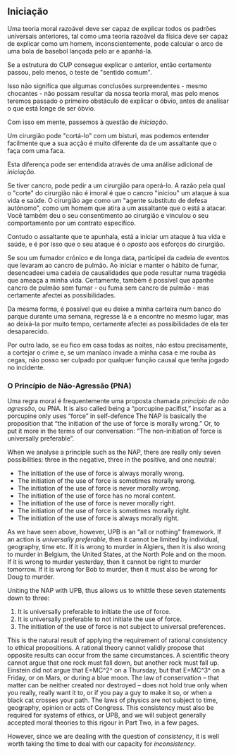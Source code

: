 ## Iniciação

Uma teoria moral razoável deve ser capaz de explicar todos os padrões universais anteriores, tal como uma teoria razoável da física deve ser capaz de explicar como um homem, inconscientemente, pode calcular o arco de uma bola de basebol lançada pelo ar e apanhá-la.

Se a estrutura do CUP consegue explicar o anterior, então certamente passou, pelo menos, o teste de "sentido comum".

Isso não significa que algumas conclusões surpreendentes - mesmo chocantes - não possam resultar da nossa teoria moral, mas pelo menos teremos passado o primeiro obstáculo de explicar o óbvio, antes de analisar o que está longe de ser óbvio.

Com isso em mente, passemos à questão de *iniciação*.

Um cirurgião pode "cortá-lo" com um bisturi, mas podemos entender facilmente que a sua acção é muito diferente da de um assaltante que o faça com uma faca.

Esta diferença pode ser entendida através de uma análise adicional de *iniciação*.

Se tiver cancro, pode pedir a um cirurgião para operá-lo. A razão pela qual o "corte" do cirurgião não é imoral é que o cancro "iniciou" um ataque à sua vida e saúde. O cirurgião age como um "agente substituto de defesa autónomo", como um homem que atira a um assaltante que o está a atacar. Você também deu o seu consentimento ao cirurgião e vinculou o seu comportamento por um contrato específico.

Contudo o assaltante que te apunhala, está a iniciar um ataque à tua vida e saúde, e é por isso que o seu ataque é o *oposto* aos esforços do cirurgião.

Se sou um fumador crónico e de longa data, participei da cadeia de eventos que levaram ao cancro de pulmão. Ao iniciar e manter o hábito de fumar, desencadeei uma cadeia de causalidades que pode resultar numa tragédia que ameaça a minha vida. Certamente, também é possível que apanhe cancro de pulmão sem fumar - ou fuma sem cancro de pulmão - mas certamente afectei as possibilidades.

Da mesma forma, é possível que eu deixe a minha carteira num banco do parque durante uma semana, regresse lá e a encontre no mesmo lugar, mas ao deixá-la por muito tempo, certamente afectei as possibilidades de ela ter desaparecido.

Por outro lado, se eu fico em casa todas as noites, não estou precisamente, a cortejar o crime e, se um maníaco invade a minha casa e me rouba às cegas, não posso ser culpado por qualquer função causal que tenha jogado no incidente.

### O Princípio de Não-Agressão (PNA)

Uma regra moral é frequentemente uma proposta chamada *princípio de não agressão*, ou PNA. It is also called being a “porcupine pacifist,” insofar as a porcupine only uses “force” in self-defence The NAP is basically the proposition that “the initiation of the use of force is morally wrong.” Or, to put it more in the terms of our conversation: “The non-initiation of force is universally preferable”.

When we analyse a principle such as the NAP, there are really only seven possibilities: three in the negative, three in the positive, and one neutral:

- The initiation of the use of force is always morally wrong.
- The initiation of the use of force is sometimes morally wrong.
- The initiation of the use of force is never morally wrong.
- The initiation of the use of force has no moral content.
- The initiation of the use of force is never morally right.
- The initiation of the use of force is sometimes morally right.
- The initiation of the use of force is always morally right.

As we have seen above, however, UPB is an “all or nothing” framework. If an action is *universally preferable*, then it cannot be limited by individual, geography, time etc. If it is wrong to murder in Algiers, then it is also wrong to murder in Belgium, the United States, at the North Pole and on the moon. If it is wrong to murder yesterday, then it cannot be right to murder tomorrow. If it is wrong for Bob to murder, then it must also be wrong for Doug to murder.

Uniting the NAP with UPB, thus allows us to whittle these seven statements down to three:

1. It is universally preferable to initiate the use of force.
2. It is universally preferable to not initiate the use of force.
3. The initiation of the use of force is not subject to universal preferences.

This is the natural result of applying the requirement of rational consistency to ethical propositions. A rational theory cannot validly propose that opposite results can occur from the same circumstances. A scientific theory cannot argue that one rock must fall down, but another rock must fall up. Einstein did not argue that E=MC^2^ on a Thursday, but that E=MC^3^ on a Friday, or on Mars, or during a blue moon. The law of conservation – that matter can be neither created nor destroyed – does not hold true only when you really, really want it to, or if you pay a guy to make it so, or when a black cat crosses your path. The laws of physics are not subject to time, geography, opinion or acts of Congress. This consistency must also be required for systems of ethics, or UPB, and we will subject generally accepted moral theories to this rigour in Part Two, in a few pages.

However, since we are dealing with the question of *consistency*, it is well worth taking the time to deal with our capacity for *inconsistency*.